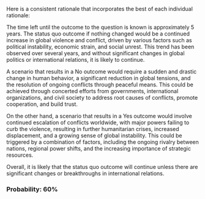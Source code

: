 Here is a consistent rationale that incorporates the best of each individual rationale:

The time left until the outcome to the question is known is approximately 5 years. The status quo outcome if nothing changed would be a continued increase in global violence and conflict, driven by various factors such as political instability, economic strain, and social unrest. This trend has been observed over several years, and without significant changes in global politics or international relations, it is likely to continue.

A scenario that results in a No outcome would require a sudden and drastic change in human behavior, a significant reduction in global tensions, and the resolution of ongoing conflicts through peaceful means. This could be achieved through concerted efforts from governments, international organizations, and civil society to address root causes of conflicts, promote cooperation, and build trust.

On the other hand, a scenario that results in a Yes outcome would involve continued escalation of conflicts worldwide, with major powers failing to curb the violence, resulting in further humanitarian crises, increased displacement, and a growing sense of global instability. This could be triggered by a combination of factors, including the ongoing rivalry between nations, regional power shifts, and the increasing importance of strategic resources.

Overall, it is likely that the status quo outcome will continue unless there are significant changes or breakthroughs in international relations.

### Probability: 60%